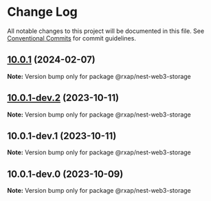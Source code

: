 # Change Log

All notable changes to this project will be documented in this file.
See [Conventional Commits](https://conventionalcommits.org) for commit guidelines.

## [10.0.1](https://gitlab.com/rxap/packages/compare/@rxap/nest-web3-storage@10.0.1-dev.2...@rxap/nest-web3-storage@10.0.1) (2024-02-07)

**Note:** Version bump only for package @rxap/nest-web3-storage

## [10.0.1-dev.2](https://gitlab.com/rxap/packages/compare/@rxap/nest-web3-storage@10.0.1-dev.1...@rxap/nest-web3-storage@10.0.1-dev.2) (2023-10-11)

**Note:** Version bump only for package @rxap/nest-web3-storage

## 10.0.1-dev.1 (2023-10-11)

**Note:** Version bump only for package @rxap/nest-web3-storage

## 10.0.1-dev.0 (2023-10-09)

**Note:** Version bump only for package @rxap/nest-web3-storage
